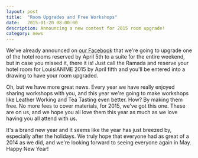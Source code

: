 ```yaml
---
layout: post
title:  "Room Upgrades and Free Workshops"
date:   2015-01-20 08:00:00
description: Announcing a new contest for 2015 room upgrade!
category: news
---
```


We've already announced on <a href="https://www.facebook.com/louisianime">our Facebook</a> that we're going to upgrade one of the hotel rooms reserved by April 5th to a suite for the entire weekend, but in case you missed it, there it is! Just call the Ramada and reserve your hotel room for LouisiANIME 2015 by April fifth and you'll be entered into a drawing to have your room upgraded.

Oh, but we have more great news. Every year we have really enjoyed sharing workshops with you, and this year we're going to make workshops like Leather Working and Tea Tasting even better. How? By making them free. No more fees to cover materials, for 2015, we've got this one. These are on us, and we hope you all love them this year as much as we love having you all attend with us.

It's a brand new year and it seems like the year has just breezed by, especially after the holidays. We truly hope that everyone had as great of a 2014 as we did, and we're looking forward to seeing everyone again in May. Happy New Year! 